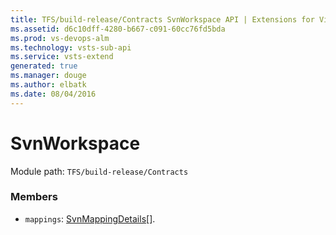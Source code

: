 ```yaml
---
title: TFS/build-release/Contracts SvnWorkspace API | Extensions for Visual Studio Team Services
ms.assetid: d6c10dff-4280-b667-c091-60cc76fd5bda
ms.prod: vs-devops-alm
ms.technology: vsts-sub-api
ms.service: vsts-extend
generated: true
ms.manager: douge
ms.author: elbatk
ms.date: 08/04/2016
---
```


# SvnWorkspace

Module path: `TFS/build-release/Contracts`


### Members

* `mappings`: [SvnMappingDetails](./SvnMappingDetails.md)[]. 


